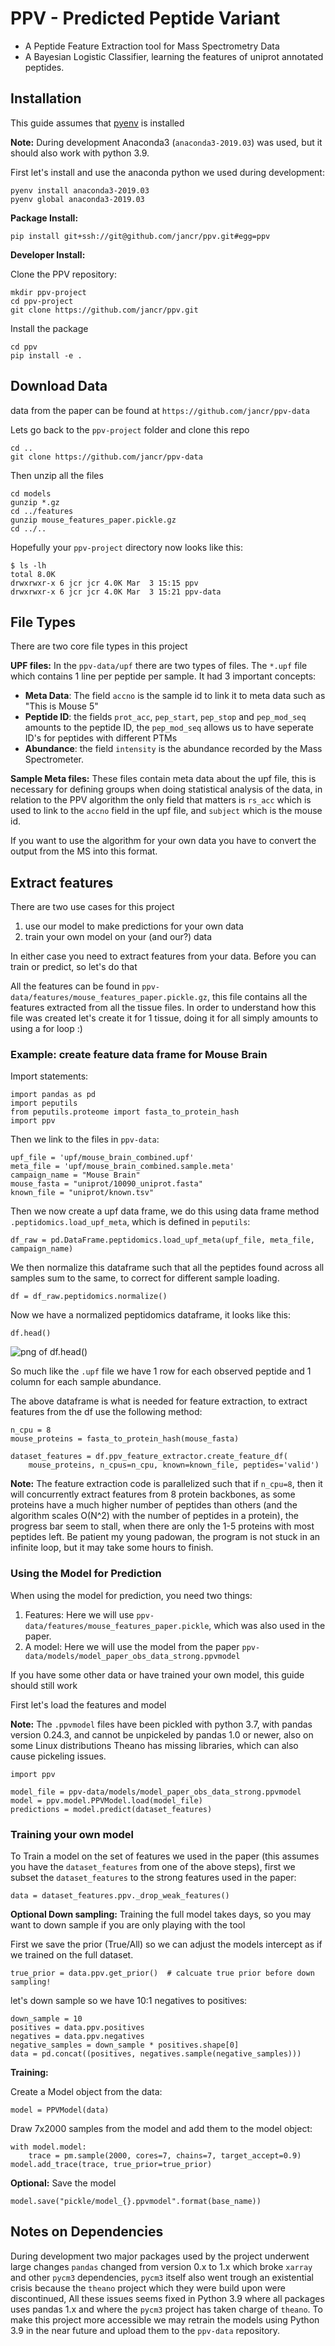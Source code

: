 # PPV - Predicted Peptide Variant
* A Peptide Feature Extraction tool for Mass Spectrometry Data
* A Bayesian Logistic Classifier, learning the features of uniprot annotated peptides.

## Installation 

This guide assumes that [pyenv](https://github.com/pyenv/pyenv) is installed

**Note:** During development Anaconda3 (`anaconda3-2019.03`) was used, but it
should also work with python 3.9.

First let's install and use the anaconda python we used during development:

```
pyenv install anaconda3-2019.03
pyenv global anaconda3-2019.03
```

**Package Install:** 

```
pip install git+ssh://git@github.com/jancr/ppv.git#egg=ppv
```


**Developer Install:** 

Clone the PPV repository:

```
mkdir ppv-project
cd ppv-project
git clone https://github.com/jancr/ppv.git
```

Install the package

```
cd ppv
pip install -e .
```


## Download Data
data from the paper can be found at `https://github.com/jancr/ppv-data`

Lets go back to the `ppv-project` folder and clone this repo

```
cd ..
git clone https://github.com/jancr/ppv-data
```

Then unzip all the files

```
cd models
gunzip *.gz
cd ../features
gunzip mouse_features_paper.pickle.gz
cd ../..
```

Hopefully your `ppv-project` directory now looks like this:

```
$ ls -lh
total 8.0K
drwxrwxr-x 6 jcr jcr 4.0K Mar  3 15:15 ppv
drwxrwxr-x 6 jcr jcr 4.0K Mar  3 15:21 ppv-data
```

## File Types

There are two core file types in this project

**UPF files:** In the `ppv-data/upf` there are two types of files. The `*.upf`
file which contains 1 line per peptide per sample. It had 3 important concepts:

* **Meta Data**: The field `accno` is the sample id to link it to meta data such as "This is Mouse 5"
* **Peptide ID**: the fields `prot_acc`, `pep_start`, `pep_stop` and `pep_mod_seq`
  amounts to the peptide ID, the `pep_mod_seq` allows us to have seperate ID's
  for peptides with different PTMs
* **Abundance**: the field `intensity` is the abundance recorded by the Mass Spectrometer.

**Sample Meta files:** These files contain meta data about the upf file, this
is necessary for defining groups when doing statistical analysis of the data,
in relation to the PPV algorithm the only field that matters is `rs_acc` which
is used to link to the `accno` field in the upf file, and `subject` which is
the mouse id.

If you want to use the algorithm for your own data you have to convert the
output from the MS into this format.

## Extract features

There are two use cases for this project

1) use our model to make predictions for your own data
2) train your own model on your (and our?) data

In either case you need to extract features from your data. Before you can train or predict, so
let's do that

All the features can be found in
`ppv-data/features/mouse_features_paper.pickle.gz`, this file contains all the
features extracted from all the tissue files. In order to understand how this
file was created let's create it for 1 tissue, doing it for all simply amounts
to using a for loop :)

### Example: create feature data frame for Mouse Brain

Import statements:

```
import pandas as pd
import peputils
from peputils.proteome import fasta_to_protein_hash
import ppv
```

Then we link to the files in `ppv-data`:

```
upf_file = 'upf/mouse_brain_combined.upf'
meta_file = 'upf/mouse_brain_combined.sample.meta'
campaign_name = "Mouse Brain"
mouse_fasta = "uniprot/10090_uniprot.fasta"
known_file = "uniprot/known.tsv"
```

Then we now create a upf data frame, we do this using data frame method
`.peptidomics.load_upf_meta`, which is defined in `peputils`:

```
df_raw = pd.DataFrame.peptidomics.load_upf_meta(upf_file, meta_file, campaign_name)
```

We then normalize this dataframe such that all the peptides found across all
samples sum to the same, to correct for different sample loading.

```
df = df_raw.peptidomics.normalize()
```

Now we have a normalized peptidomics dataframe, it looks like this:

```
df.head()
```


![png of df.head() ](figures/df_head.png)

So much like the `.upf` file we have 1 row for each observed peptide and 1 column
for each sample abundance.

The above dataframe is what is needed for feature extraction, to extract
features from the df use the following method:

```
n_cpu = 8
mouse_proteins = fasta_to_protein_hash(mouse_fasta)

dataset_features = df.ppv_feature_extractor.create_feature_df(
    mouse_proteins, n_cpus=n_cpu, known=known_file, peptides='valid')
```

**Note:** The feature extraction code is parallelized such that if
`n_cpu=8`, then it will concurrently extract features from 8 protein backbones,
as some proteins have a much higher number of peptides than others (and the
algorithm scales O(N^2) with the number of peptides in a protein), the progress
bar seem to stall, when there are only the 1-5 proteins with most peptides
left. Be patient my young padowan, the program is not stuck in an infinite
loop, but it may take some hours to finish.

### Using the Model for Prediction

When using the model for prediction, you need two things:

1. Features: Here we will use `ppv-data/features/mouse_features_paper.pickle`,
   which was also used in the paper.
2. A model: Here we will use the model from the paper
   `ppv-data/models/model_paper_obs_data_strong.ppvmodel`

If you have some other data or have trained your own model, this guide should still work

First let's load the features and model

**Note:** The `.ppvmodel` files have been pickled with python 3.7, with pandas
version 0.24.3, and cannot be unpickeled by pandas 1.0 or newer, also on some
Linux distributions Theano has missing libraries, which can also cause pickeling issues.

```
import ppv

model_file = ppv-data/models/model_paper_obs_data_strong.ppvmodel
model = ppv.model.PPVModel.load(model_file)
predictions = model.predict(dataset_features)
```

### Training your own model 

To Train a model on the set of features we used in the paper (this assumes you have the `dataset_features` from one of the above steps), first we subset the `dataset_features` to the strong features used in the paper:

```
data = dataset_features.ppv._drop_weak_features()
```

**Optional Down sampling:** Training the full model takes days, so you may want
to down sample if you are only playing with the tool

First we save the prior (True/All) so we can adjust the models intercept as if
we trained on the full dataset.
```
true_prior = data.ppv.get_prior()  # calcuate true prior before down sampling!
```

let's down sample so we have 10:1 negatives to positives:

```
down_sample = 10
positives = data.ppv.positives
negatives = data.ppv.negatives
negative_samples = down_sample * positives.shape[0]
data = pd.concat((positives, negatives.sample(negative_samples)))
```

**Training:**

Create a Model object from the data:
```
model = PPVModel(data)
```

Draw 7x2000 samples from the model and add them to the model object:

```
with model.model:
	trace = pm.sample(2000, cores=7, chains=7, target_accept=0.9)
model.add_trace(trace, true_prior=true_prior)
```

**Optional:** Save the model

```
model.save("pickle/model_{}.ppvmodel".format(base_name))
```


## Notes on Dependencies

During development two major packages used by the project underwent large
changes `pandas` changed from version 0.x to 1.x which broke `xarray` and other
`pycm3` dependencies, `pycm3` itself also went trough an existential crisis
because the `theano` project which they were build upon were discontinued, All
these issues seems fixed in Python 3.9 where all packages uses pandas 1.x and
where the `pycm3` project has taken charge of `theano`. To make this project
more accessible we may retrain the models using Python 3.9 in the near future
and upload them to the `ppv-data` repository.
